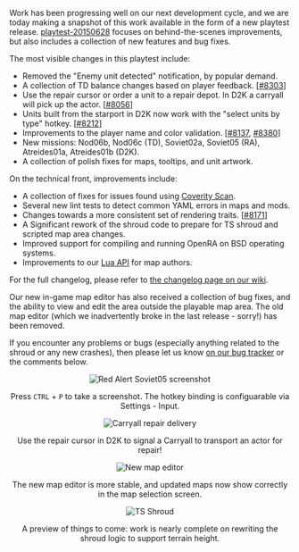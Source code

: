 Work has been progressing well on our next development cycle, and we are today making a snapshot of this work available in the form of a new playtest release.  [playtest-20150628](/download/) focuses on behind-the-scenes improvements, but also includes a collection of new features and bug fixes.

The most visible changes in this playtest include:

* Removed the "Enemy unit detected" notification, by popular demand.
* A collection of TD balance changes based on player feedback. [[#8303](https://github.com/OpenRA/OpenRA/pull/8303)]
* Use the repair cursor or order a unit to a repair depot.  In D2K a carryall will pick up the actor. [[#8056](https://github.com/OpenRA/OpenRA/pull/8056)]
* Units built from the starport in D2K now work with the "select units by type" hotkey. [[#8212](https://github.com/OpenRA/OpenRA/pull/8212)]
* Improvements to the player name and color validation. [[#8137](https://github.com/OpenRA/OpenRA/pull/8137), [#8380](https://github.com/OpenRA/OpenRA/pull/8380)]
* New missions: Nod06b, Nod06c (TD), Soviet02a, Soviet05 (RA), Atreides01a, Atreides01b (D2K).
* A collection of polish fixes for maps, tooltips, and unit artwork.

On the technical front, improvements include:

* A collection of fixes for issues found using [Coverity Scan](https://scan.coverity.com/projects/3650).
* Several new lint tests to detect common YAML errors in maps and mods.
* Changes towards a more consistent set of rendering traits. [[#8171](https://github.com/OpenRA/OpenRA/pull/8171/)]
* A Significant rework of the shroud code to prepare for TS shroud and scripted map area changes.
* Improved support for compiling and running OpenRA on BSD operating systems.
* Improvements to our [Lua API](https://github.com/OpenRA/OpenRA/wiki/Lua-API-(playtest)) for map authors.

For the full changelog, please refer to [the changelog page on our wiki](https://github.com/OpenRA/OpenRA/wiki/Changelog-(bleed)).

Our new in-game map editor has also received a collection of bug fixes, and the ability to view and edit the area outside the playable map area.  The old map editor (which we inadvertently broke in the last release - sorry!) has been removed.

If you encounter any problems or bugs  (especially anything related to the shroud or any new crashes), then please let us know [on our bug tracker](http://bugs.openra.net) or the comments below.

<div style="text-align:center" markdown="1">

![Red Alert Soviet05 screenshot](/images/news/20150628-ra-soviet05-screenshot-showcase.png)

Press `CTRL` + `P` to take a screenshot. The hotkey binding is configuarable via Settings - Input.

![Carryall repair delivery](/images/news/20150628-carryall-repair.gif)

Use the repair cursor in D2K to signal a Carryall to transport an actor for repair!

![New map editor](/images/news/20150628-editor.png)

The new map editor is more stable, and updated maps now show correctly in the map selection screen.

![TS Shroud](/images/news/20150628-ts-shroud.png)

A preview of things to come: work is nearly complete on rewriting the shroud logic to support terrain height.

</div>